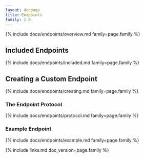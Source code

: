 ```yaml
---
layout: docpage
title: Endpoints
family: 2.0
---
```


{% include docs/endpoints/overview.md family=page.family %}


## Included Endpoints

{% include docs/endpoints/included.md family=page.family %}


## Creating a Custom Endpoint

{% include docs/endpoints/creating.md family=page.family %}

### The Endpoint Protocol

{% include docs/endpoints/protocol.md family=page.family %}

### Example Endpoint

{% include docs/endpoints/example.md family=page.family %}


{% include links.md doc_version=page.family %}
